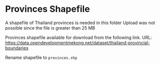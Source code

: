 # Provinces Shapefile
A shapefile of Thailand provinces is needed in this folder
Upload was not possible since the file is greater than 25 MB

Provinces shapefile available for download from the following link.
URL: https://data.opendevelopmentmekong.net/dataset/thailand-provincial-boundaries

Rename shapefile to ```provinces.shp```

